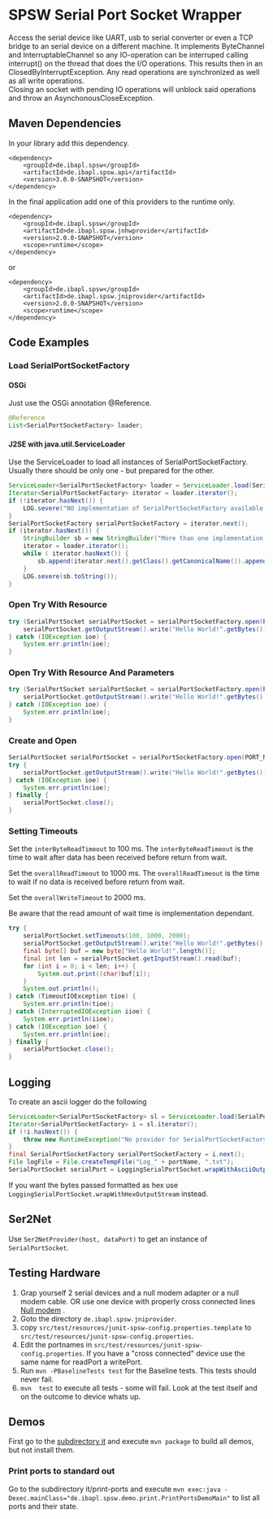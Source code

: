 # SPSW Serial Port Socket Wrapper

Access the serial device like UART, usb to serial converter or even a TCP bridge to an serial device on a different machine.
It implements ByteChannel and InterruptableChannel so any IO-operation can be interruped calling interrupt() on the thread
that does the I/O operations. This results then in an ClosedByInterruptException.
Any read operations are synchronized as well as all write operations.  
Closing an socket with pending IO operations will unblock said operations and throw an AsynchonousCloseException.

## Maven Dependencies

In your library add this dependency.
```
<dependency>
    <groupId>de.ibapl.spsw</groupId>
    <artifactId>de.ibapl.spsw.api</artifactId>
    <version>3.0.0-SNAPSHOT</version>
</dependency>
```

In the final application add one of this providers to the runtime only.
```
<dependency>
    <groupId>de.ibapl.spsw</groupId>
    <artifactId>de.ibapl.spsw.jnhwprovider</artifactId>
    <version>2.0.0-SNAPSHOT</version>
    <scope>runtime</scope>
</dependency>
```
or
```
<dependency>
    <groupId>de.ibapl.spsw</groupId>
    <artifactId>de.ibapl.spsw.jniprovider</artifactId>
    <version>2.0.0-SNAPSHOT</version>
    <scope>runtime</scope>
</dependency>
```

## Code Examples

### Load SerialPortSocketFactory

#### OSGi
Just use the OSGi annotation @Reference.
```java
@Reference
List<SerialPortSocketFactory> loader;
```

#### J2SE with java.util.ServiceLoader

Use the ServiceLoader to load all instances of SerialPortSocketFactory. Usually there should be only one - but prepared for the other.

```java
ServiceLoader<SerialPortSocketFactory> loader = ServiceLoader.load(SerialPortSocketFactory.class);
Iterator<SerialPortSocketFactory> iterator = loader.iterator();
if (!iterator.hasNext()) {
	LOG.severe("NO implementation of SerialPortSocketFactory available - add a provider for that to the test dependencies");
}
SerialPortSocketFactory serialPortSocketFactory = iterator.next();
if (iterator.hasNext()) {
	StringBuilder sb = new StringBuilder("More than one implementation of SerialPortSocketFactory available - fix the test dependencies\n");
	iterator = loader.iterator();
	while ( iterator.hasNext()) {
        sb.append(iterator.next().getClass().getCanonicalName()).append("\n");
	}
    LOG.severe(sb.toString());
}
```

### Open Try With Resource

```java
try (SerialPortSocket serialPortSocket = serialPortSocketFactory.open(PORT_NAME) {
	serialPortSocket.getOutputStream().write("Hello World!".getBytes());
} catch (IOException ioe) {
	System.err.println(ioe);
}
```

### Open Try With Resource And Parameters

```java
try (SerialPortSocket serialPortSocket = serialPortSocketFactory.open(PORT_NAME, Speed._9600_BPS, DataBits.DB_8, StopBits.SB_1, Parity.NONE, FlowControl.getFC_NONE()) {
	serialPortSocket.getOutputStream().write("Hello World!".getBytes());
} catch (IOException ioe) {
	System.err.println(ioe);
}
```

### Create and Open

```java
SerialPortSocket serialPortSocket = serialPortSocketFactory.open(PORT_NAME, Speed._9600_BPS, DataBits.DB_8, StopBits.SB_1, Parity.NONE, FlowControl.getFC_NONE());
try {
    serialPortSocket.getOutputStream().write("Hello World!".getBytes());
} catch (IOException ioe) {
    System.err.println(ioe);
} finally {
    serialPortSocket.close();
}
```

### Setting Timeouts
Set the `interByteReadTimeout` to 100 ms. The `interByteReadTimeout` is the time to wait after data has been received before return from wait.

Set the `overallReadTimeout` to 1000 ms. The `overallReadTimeout` is the time to wait if no data is received before return from wait.

Set the `overallWriteTimeout` to 2000 ms.

Be aware that the read amount of wait time is implementation dependant.

```java
try {
	serialPortSocket.setTimeouts(100, 1000, 2000);
	serialPortSocket.getOutputStream().write("Hello World!".getBytes());
	final byte[] buf = new byte["Hello World!".length()];
	final int len = serialPortSocket.getInputStream().read(buf);
	for (int i = 0; i < len; i++) {
		System.out.print((char)buf[i]);
	}
	System.out.println();
} catch (TimeoutIOException tioe) {
	System.err.println(tioe);
} catch (InterruptedIOException iioe) {
	System.err.println(iioe);
} catch (IOException ioe) {
	System.err.println(ioe);
} finally {
	serialPortSocket.close();
}

```

## Logging

To create an ascii logger do the following

```java
ServiceLoader<SerialPortSocketFactory> sl = ServiceLoader.load(SerialPortSocketFactory.class);
Iterator<SerialPortSocketFactory> i = sl.iterator();
if (!i.hasNext()) {
	throw new RuntimeException("No provider for SerialPortSocketFactory found, pleas add one to you class path ");
}
final SerialPortSocketFactory serialPortSocketFactory = i.next();
File logFile = File.createTempFile("Log_" + portName, ".txt");
SerialPortSocket serialPort = LoggingSerialPortSocket.wrapWithAsciiOutputStream(serialPortSocketFactory.createSerialPortSocket(portName), new FileOutputStream(logFile), false, TimeStampLogging.NONE);

```

If you want the bytes passed formatted as hex use `LoggingSerialPortSocket.wrapWithHexOutputStream` instead.

## Ser2Net

Use `Ser2NetProvider(host, dataPort)` to get an instance of `SerialPortSocket`.


## Testing Hardware

1.  Grap yourself 2 serial devices and a null modem adapter or a null modem cable. OR use one device with properly cross connected lines [Null modem](https://www.wikipedia.org/wiki/Null_modem) .
1.  Goto the directory `de.ibapl.spsw.jniprovider`.
2.  copy `src/test/resources/junit-spsw-config.properties.template` to `src/test/resources/junit-spsw-config.properties`.
3.  Edit the portnames in `src/test/resources/junit-spsw-config.properties`. If you have a "cross connected" device use the same name for readPort a writePort.
4.  Run `mvn -PBaselineTests test` for the Baseline tests. This tests should never fail.
5.  `mvn  test` to execute all tests - some will fail. Look at the test itself and on the outcome to device whats up.

## Demos

First go to the [subdirectory it](./it) and execute `mvn package` to build all demos, but not install them.

### Print ports to standard out

Go to the subdirectory it/print-ports and execute
`mvn exec:java -Dexec.mainClass="de.ibapl.spsw.demo.print.PrintPortsDemoMain"`
to list all ports and their state.


